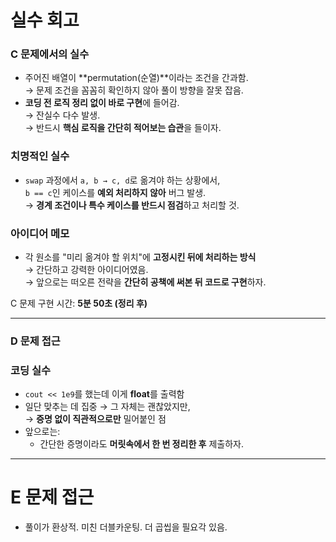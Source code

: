# 실수 회고

### C 문제에서의 실수
- 주어진 배열이 **permutation(순열)**이라는 조건을 간과함.  
  → 문제 조건을 꼼꼼히 확인하지 않아 풀이 방향을 잘못 잡음.
- **코딩 전 로직 정리 없이 바로 구현**에 들어감.  
  → 잔실수 다수 발생.  
  → 반드시 **핵심 로직을 간단히 적어보는 습관**을 들이자.

### 치명적인 실수
- `swap` 과정에서 `a, b → c, d`로 옮겨야 하는 상황에서,  
  `b == c`인 케이스를 **예외 처리하지 않아** 버그 발생.  
  → **경계 조건이나 특수 케이스를 반드시 점검**하고 처리할 것.

### 아이디어 메모
- 각 원소를 "미리 옮겨야 할 위치"에 **고정시킨 뒤에 처리하는 방식**  
  → 간단하고 강력한 아이디어였음.  
  → 앞으로는 떠오른 전략을 **간단히 공책에 써본 뒤 코드로 구현**하자.

C 문제 구현 시간: **5분 50초 (정리 후)**

---

### D 문제 접근

### 코딩 실수 
- `cout << 1e9`를 했는데 이게 **float**를 출력함
- 일단 맞추는 데 집중 → 그 자체는 괜찮았지만,  
  → **증명 없이 직관적으로만** 밀어붙인 점
- 앞으로는:
  - 간단한 증명이라도 **머릿속에서 한 번 정리한 후** 제출하자.

--- 

# E 문제 접근 

- 풀이가 환상적. 미친 더블카운팅. 더 곱씹을 필요각 있음. 
